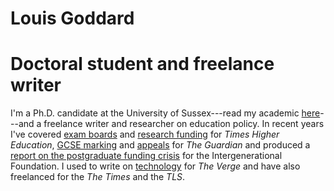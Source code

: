 # Louis Goddard

# Doctoral student and freelance writer

I'm a Ph.D. candidate at the University of Sussex---read my academic [here](cv.html)---and a freelance writer and researcher on education policy. In recent years I've covered [exam boards](https://www.timeshighereducation.com/opinion/exam-board-blues-are-universities-the-answer) and [research funding](https://www.timeshighereducation.com/comment/opinion/the-ahrcs-doctoral-training-disasters/2009975.article) for *Times Higher Education*, [GCSE marking](http://www.theguardian.com/education/2013/aug/05/gcse-exams-tiering-michael-gove) and [appeals](http://www.theguardian.com/education/2014/sep/09/ofsted-complaint-school-off-inspection-teachers) for *The Guardian* and produced a [report on the postgraduate funding crisis](http://www.if.org.uk/archives/5409/higher-education-a-tale-of-two-payslips) for the Intergenerational Foundation. I used to write on [technology](http://www.theverge.com/users/louisgoddard/posts) for *The Verge* and have also freelanced for the *The Times* and the *TLS*.
